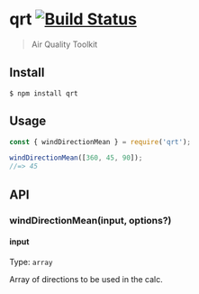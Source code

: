 # qrt [![Build Status](https://travis-ci.com/portothree/qrt.svg?branch=master)](https://travis-ci.com/github/portothree/qrt)

> Air Quality Toolkit

## Install

```
$ npm install qrt
```

## Usage

```js
const { windDirectionMean } = require('qrt');

windDirectionMean([360, 45, 90]);
//=> 45 
```

## API

### windDirectionMean(input, options?)

#### input

Type: `array`

Array of directions to be used in the calc.

